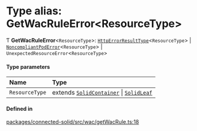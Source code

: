 # Type alias: GetWacRuleError\<ResourceType\>

Ƭ **GetWacRuleError**\<`ResourceType`\>: [`HttpErrorResultType`](HttpErrorResultType.md)\<`ResourceType`\> \| [`NoncompliantPodError`](../classes/NoncompliantPodError.md)\<`ResourceType`\> \| `UnexpectedResourceError`\<`ResourceType`\>

#### Type parameters

| Name | Type |
| :------ | :------ |
| `ResourceType` | extends [`SolidContainer`](../classes/SolidContainer.md) \| [`SolidLeaf`](../classes/SolidLeaf.md) |

#### Defined in

[packages/connected-solid/src/wac/getWacRule.ts:18](https://github.com/o-development/ldo/blob/db87958cb6f858f6cf7340ba5d9536a3a794d587/packages/connected-solid/src/wac/getWacRule.ts#L18)
